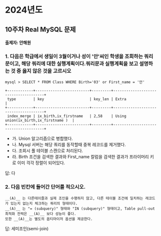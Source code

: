 # 2024년도
## 10주차 Real MySQL 문제
#### 출제자: 안해원

### 1. 다음은 학급에서 생일이 3월이거나 성이 '안'씨인 학생을 조회하는 쿼리문이고, 해당 쿼리에 대한 실행계획이다.쿼리문과 실행계획을 보고 설명하는 것 중 옳지 않은 것을 고르시오
```
mysql > SELECT * FROM Class WHERE Birth='03' or First_name = '안'

+------------+-------------------------+---------+--------------------------------------+
 type        | key                     | key_len | Extra                                | 
+------------+-------------------------+---------+--------------------------------------+
 index_merge | ix_birth,ix_firstname   | 2,58    | Using union(ix_birth,ix_firstname )  |
+------------+-------------------------+---------+--------------------------------------+
```
- 가. Union 알고리즘으로 병합했다.
- 나. Mysql 서버는 해당 쿼리를 동작할때 중복 레코드를 제거했다.
- 다. 조회시 풀 테이블 스캔으로 처리된다.
- 라. Birth 조건을 검색한 결과와 First_name 칼럼을 검색한 결과가 프라이머리 키로 이미 걱각 정렬이 되어있다.


답: 다

### 2. 다음 빈칸에 들어간 단어를 적으시오.
```   
__(A)__ 는 다른테이즐과 실제 조인을 수행하지 않고, 다른 테이블 조건에 일치하는 레코드가 있는지 없는지 체크하는 쿼리의 형태이다.
__(A)__ 는 "= (subquery)" 형태와 "IN (subquery)" 형태이고, Table pull-out 최적화 전력은 __(A)__ 보다 성능이 좋다.
또한 __(A)__는 별도의 옵티마이저 옵션을 제공한다.
```

답: 세미조인(semi-join)
